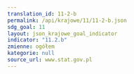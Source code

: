 ```yaml
---
translation_id: 11-2-b
permalink: /api/krajowe/11/11-2-b.json
sdg_goal: 11
layout: json_krajowe_goal_indicator
indicator: "11.2.b"
zmienne: ogółem
kategorie: null
source_url: www.stat.gov.pl
---
```

